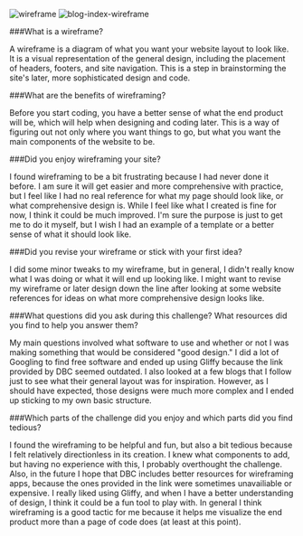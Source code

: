 ![wireframe](DBC-Stuff/phase-0/week-2/imgs/wireframe_index.png)
![blog-index-wireframe](DBC-Stuff/phase-0/week-2/imgs/wireframe_blog_index.png)

###What is a wireframe?

A wireframe is a diagram of what you want your website layout to look like. It is a visual representation of the general design, including the placement of headers, footers, and site navigation. This is a step in brainstorming the site's later, more sophisticated design and code.

###What are the benefits of wireframing?

Before you start coding, you have a better sense of what the end product will be, which will help when designing and coding later. This is a way of figuring out not only where you want things to go, but what you want the main components of the website to be.

###Did you enjoy wireframing your site?

I found wireframing to be a bit frustrating because I had never done it before. I am sure it will get easier and more comprehensive with practice, but I feel like I had no real reference for what my page should look like, or what comprehensive design is. While I feel like what I created is fine for now, I think it could be much improved. I'm sure the purpose is just to get me to do it myself, but I wish I had an example of a template or a better sense of what it should look like.

###Did you revise your wireframe or stick with your first idea?

I did some minor tweaks to my wireframe, but in general, I didn't really know what I was doing or what it will end up looking like. I might want to revise my wireframe or later design down the line after looking at some website references for ideas on what more comprehensive design looks like.

###What questions did you ask during this challenge? What resources did you find to help you answer them?

My main questions involved what software to use and whether or not I was making something that would be considered "good design." I did a lot of Googling to find free software and ended up using Gliffy because the link provided by DBC seemed outdated. I also looked at a few blogs that I follow just to see what their general layout was for inspiration. However, as I should have expected, those designs were much more complex and I ended up sticking to my own basic structure.

###Which parts of the challenge did you enjoy and which parts did you find tedious?

I found the wireframing to be helpful and fun, but also a bit tedious because I felt relatively directionless in its creation. I knew what components to add, but having no experience with this, I probably overthought the challenge. Also, in the future I hope that DBC includes better resources for wireframing apps, because the ones provided in the link were sometimes unavailiable or expensive. I really liked using Gliffy, and when I have a better understanding of design, I think it could be a fun tool to play with. In general I think wireframing is a good tactic for me because it helps me visualize the end product more than a page of code does (at least at this point).